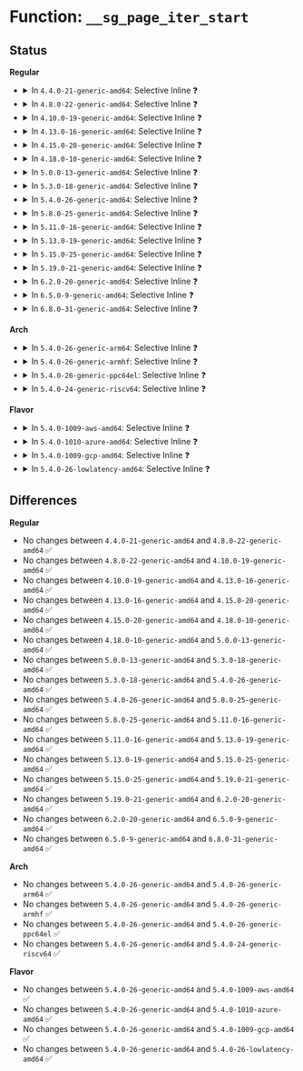 # Function: <code>__sg_page_iter_start</code>

## Status
<b>Regular</b>
<ul>
<li>
<details>
<summary>In <code>4.4.0-21-generic-amd64</code>: Selective Inline ❓</summary>

```c
void __sg_page_iter_start(struct sg_page_iter * piter, struct scatterlist * sglist, unsigned int nents, long unsigned int pgoffset)
```

```json
{
  "name": "__sg_page_iter_start",
  "collision_type": "Unique Global",
  "inline_type": "Selective",
  "funcs": [
    {
      "addr": 18446744071583014192,
      "name": "__sg_page_iter_start",
      "external": true,
      "loc": "lib/scatterlist.c:436",
      "file": "lib/scatterlist.c",
      "inline": "not declared, inlined",
      "caller_inline": [
        "lib/scatterlist.c:sg_miter_start"
      ],
      "caller_func": []
    }
  ],
  "symbols": [
    {
      "addr": 18446744071583014192,
      "name": "__sg_page_iter_start",
      "section": ".text",
      "bind": "STB_GLOBAL",
      "size": 22
    }
  ]
}
```
</details>
</li>
<li>
<details>
<summary>In <code>4.8.0-22-generic-amd64</code>: Selective Inline ❓</summary>

```c
void __sg_page_iter_start(struct sg_page_iter * piter, struct scatterlist * sglist, unsigned int nents, long unsigned int pgoffset)
```

```json
{
  "name": "__sg_page_iter_start",
  "collision_type": "Unique Global",
  "inline_type": "Selective",
  "funcs": [
    {
      "addr": 18446744071583306201,
      "name": "__sg_page_iter_start",
      "external": true,
      "loc": "lib/scatterlist.c:436",
      "file": "lib/scatterlist.c",
      "inline": "not declared, inlined",
      "caller_inline": [
        "lib/scatterlist.c:sg_miter_start"
      ],
      "caller_func": []
    }
  ],
  "symbols": [
    {
      "addr": 18446744071583305072,
      "name": "__sg_page_iter_start",
      "section": ".text",
      "bind": "STB_GLOBAL",
      "size": 22
    }
  ]
}
```
</details>
</li>
<li>
<details>
<summary>In <code>4.10.0-19-generic-amd64</code>: Selective Inline ❓</summary>

```c
void __sg_page_iter_start(struct sg_page_iter * piter, struct scatterlist * sglist, unsigned int nents, long unsigned int pgoffset)
```

```json
{
  "name": "__sg_page_iter_start",
  "collision_type": "Unique Global",
  "inline_type": "Selective",
  "funcs": [
    {
      "addr": 18446744071583425401,
      "name": "__sg_page_iter_start",
      "external": true,
      "loc": "lib/scatterlist.c:436",
      "file": "lib/scatterlist.c",
      "inline": "not declared, inlined",
      "caller_inline": [
        "lib/scatterlist.c:sg_miter_start"
      ],
      "caller_func": []
    }
  ],
  "symbols": [
    {
      "addr": 18446744071583424400,
      "name": "__sg_page_iter_start",
      "section": ".text",
      "bind": "STB_GLOBAL",
      "size": 22
    }
  ]
}
```
</details>
</li>
<li>
<details>
<summary>In <code>4.13.0-16-generic-amd64</code>: Selective Inline ❓</summary>

```c
void __sg_page_iter_start(struct sg_page_iter * piter, struct scatterlist * sglist, unsigned int nents, long unsigned int pgoffset)
```

```json
{
  "name": "__sg_page_iter_start",
  "collision_type": "Unique Global",
  "inline_type": "Selective",
  "funcs": [
    {
      "addr": 18446744071583446246,
      "name": "__sg_page_iter_start",
      "external": true,
      "loc": "lib/scatterlist.c:436",
      "file": "lib/scatterlist.c",
      "inline": "not declared, inlined",
      "caller_inline": [
        "lib/scatterlist.c:sg_miter_start"
      ],
      "caller_func": []
    }
  ],
  "symbols": [
    {
      "addr": 18446744071583445648,
      "name": "__sg_page_iter_start",
      "section": ".text",
      "bind": "STB_GLOBAL",
      "size": 22
    }
  ]
}
```
</details>
</li>
<li>
<details>
<summary>In <code>4.15.0-20-generic-amd64</code>: Selective Inline ❓</summary>

```c
void __sg_page_iter_start(struct sg_page_iter * piter, struct scatterlist * sglist, unsigned int nents, long unsigned int pgoffset)
```

```json
{
  "name": "__sg_page_iter_start",
  "collision_type": "Unique Global",
  "inline_type": "Selective",
  "funcs": [
    {
      "addr": 18446744071583626226,
      "name": "__sg_page_iter_start",
      "external": true,
      "loc": "lib/scatterlist.c:477",
      "file": "lib/scatterlist.c",
      "inline": "not declared, inlined",
      "caller_inline": [
        "lib/scatterlist.c:sg_miter_start"
      ],
      "caller_func": []
    }
  ],
  "symbols": [
    {
      "addr": 18446744071583625632,
      "name": "__sg_page_iter_start",
      "section": ".text",
      "bind": "STB_GLOBAL",
      "size": 22
    }
  ]
}
```
</details>
</li>
<li>
<details>
<summary>In <code>4.18.0-10-generic-amd64</code>: Selective Inline ❓</summary>

```c
void __sg_page_iter_start(struct sg_page_iter * piter, struct scatterlist * sglist, unsigned int nents, long unsigned int pgoffset)
```

```json
{
  "name": "__sg_page_iter_start",
  "collision_type": "Unique Global",
  "inline_type": "Selective",
  "funcs": [
    {
      "addr": 18446744071583842302,
      "name": "__sg_page_iter_start",
      "external": true,
      "loc": "lib/scatterlist.c:592",
      "file": "lib/scatterlist.c",
      "inline": "not declared, inlined",
      "caller_inline": [
        "lib/scatterlist.c:sg_miter_start"
      ],
      "caller_func": []
    }
  ],
  "symbols": [
    {
      "addr": 18446744071583842048,
      "name": "__sg_page_iter_start",
      "section": ".text",
      "bind": "STB_GLOBAL",
      "size": 17
    }
  ]
}
```
</details>
</li>
<li>
<details>
<summary>In <code>5.0.0-13-generic-amd64</code>: Selective Inline ❓</summary>

```c
void __sg_page_iter_start(struct sg_page_iter * piter, struct scatterlist * sglist, unsigned int nents, long unsigned int pgoffset)
```

```json
{
  "name": "__sg_page_iter_start",
  "collision_type": "Unique Global",
  "inline_type": "Selective",
  "funcs": [
    {
      "addr": 18446744071583926014,
      "name": "__sg_page_iter_start",
      "external": true,
      "loc": "lib/scatterlist.c:592",
      "file": "lib/scatterlist.c",
      "inline": "not declared, inlined",
      "caller_inline": [
        "lib/scatterlist.c:sg_miter_start"
      ],
      "caller_func": []
    }
  ],
  "symbols": [
    {
      "addr": 18446744071583925744,
      "name": "__sg_page_iter_start",
      "section": ".text",
      "bind": "STB_GLOBAL",
      "size": 17
    }
  ]
}
```
</details>
</li>
<li>
<details>
<summary>In <code>5.3.0-18-generic-amd64</code>: Selective Inline ❓</summary>

```c
void __sg_page_iter_start(struct sg_page_iter * piter, struct scatterlist * sglist, unsigned int nents, long unsigned int pgoffset)
```

```json
{
  "name": "__sg_page_iter_start",
  "collision_type": "Unique Global",
  "inline_type": "Selective",
  "funcs": [
    {
      "addr": 18446744071584105990,
      "name": "__sg_page_iter_start",
      "external": true,
      "loc": "lib/scatterlist.c:600",
      "file": "lib/scatterlist.c",
      "inline": "not declared, inlined",
      "caller_inline": [
        "lib/scatterlist.c:sg_miter_start"
      ],
      "caller_func": []
    }
  ],
  "symbols": [
    {
      "addr": 18446744071584105168,
      "name": "__sg_page_iter_start",
      "section": ".text",
      "bind": "STB_GLOBAL",
      "size": 17
    }
  ]
}
```
</details>
</li>
<li>
<details>
<summary>In <code>5.4.0-26-generic-amd64</code>: Selective Inline ❓</summary>

```c
void __sg_page_iter_start(struct sg_page_iter * piter, struct scatterlist * sglist, unsigned int nents, long unsigned int pgoffset)
```

```json
{
  "name": "__sg_page_iter_start",
  "collision_type": "Unique Global",
  "inline_type": "Selective",
  "funcs": [
    {
      "addr": 18446744071584228848,
      "name": "__sg_page_iter_start",
      "external": true,
      "loc": "lib/scatterlist.c:600",
      "file": "lib/scatterlist.c",
      "inline": "not declared, inlined",
      "caller_inline": [
        "lib/scatterlist.c:sg_miter_start"
      ],
      "caller_func": []
    }
  ],
  "symbols": [
    {
      "addr": 18446744071584228064,
      "name": "__sg_page_iter_start",
      "section": ".text",
      "bind": "STB_GLOBAL",
      "size": 17
    }
  ]
}
```
</details>
</li>
<li>
<details>
<summary>In <code>5.8.0-25-generic-amd64</code>: Selective Inline ❓</summary>

```c
void __sg_page_iter_start(struct sg_page_iter * piter, struct scatterlist * sglist, unsigned int nents, long unsigned int pgoffset)
```

```json
{
  "name": "__sg_page_iter_start",
  "collision_type": "Unique Global",
  "inline_type": "Selective",
  "funcs": [
    {
      "addr": 18446744071584636574,
      "name": "__sg_page_iter_start",
      "external": true,
      "loc": "lib/scatterlist.c:600",
      "file": "lib/scatterlist.c",
      "inline": "not declared, inlined",
      "caller_inline": [
        "lib/scatterlist.c:sg_zero_buffer",
        "lib/scatterlist.c:sg_copy_buffer"
      ],
      "caller_func": []
    }
  ],
  "symbols": [
    {
      "addr": 18446744071584634432,
      "name": "__sg_page_iter_start",
      "section": ".text",
      "bind": "STB_GLOBAL",
      "size": 17
    }
  ]
}
```
</details>
</li>
<li>
<details>
<summary>In <code>5.11.0-16-generic-amd64</code>: Selective Inline ❓</summary>

```c
void __sg_page_iter_start(struct sg_page_iter * piter, struct scatterlist * sglist, unsigned int nents, long unsigned int pgoffset)
```

```json
{
  "name": "__sg_page_iter_start",
  "collision_type": "Unique Global",
  "inline_type": "Selective",
  "funcs": [
    {
      "addr": 18446744071584755582,
      "name": "__sg_page_iter_start",
      "external": true,
      "loc": "lib/scatterlist.c:681",
      "file": "lib/scatterlist.c",
      "inline": "not declared, inlined",
      "caller_inline": [
        "lib/scatterlist.c:sg_zero_buffer",
        "lib/scatterlist.c:sg_copy_buffer"
      ],
      "caller_func": [
        "drivers/dma-buf/heaps/system_heap.c:system_heap_do_vmap",
        "drivers/dma-buf/heaps/system_heap.c:system_heap_mmap"
      ]
    }
  ],
  "symbols": [
    {
      "addr": 18446744071584753472,
      "name": "__sg_page_iter_start",
      "section": ".text",
      "bind": "STB_GLOBAL",
      "size": 17
    }
  ]
}
```
</details>
</li>
<li>
<details>
<summary>In <code>5.13.0-19-generic-amd64</code>: Selective Inline ❓</summary>

```c
void __sg_page_iter_start(struct sg_page_iter * piter, struct scatterlist * sglist, unsigned int nents, long unsigned int pgoffset)
```

```json
{
  "name": "__sg_page_iter_start",
  "collision_type": "Unique Global",
  "inline_type": "Selective",
  "funcs": [
    {
      "addr": 18446744071584784046,
      "name": "__sg_page_iter_start",
      "external": true,
      "loc": "lib/scatterlist.c:681",
      "file": "lib/scatterlist.c",
      "inline": "not declared, inlined",
      "caller_inline": [
        "lib/scatterlist.c:sg_zero_buffer",
        "lib/scatterlist.c:sg_copy_buffer"
      ],
      "caller_func": [
        "drivers/dma-buf/heaps/system_heap.c:system_heap_vmap",
        "drivers/dma-buf/heaps/system_heap.c:system_heap_mmap"
      ]
    }
  ],
  "symbols": [
    {
      "addr": 18446744071584781920,
      "name": "__sg_page_iter_start",
      "section": ".text",
      "bind": "STB_GLOBAL",
      "size": 17
    }
  ]
}
```
</details>
</li>
<li>
<details>
<summary>In <code>5.15.0-25-generic-amd64</code>: Selective Inline ❓</summary>

```c
void __sg_page_iter_start(struct sg_page_iter * piter, struct scatterlist * sglist, unsigned int nents, long unsigned int pgoffset)
```

```json
{
  "name": "__sg_page_iter_start",
  "collision_type": "Unique Global",
  "inline_type": "Selective",
  "funcs": [
    {
      "addr": 18446744071585214318,
      "name": "__sg_page_iter_start",
      "external": true,
      "loc": "lib/scatterlist.c:712",
      "file": "lib/scatterlist.c",
      "inline": "not declared, inlined",
      "caller_inline": [
        "lib/scatterlist.c:sg_zero_buffer",
        "lib/scatterlist.c:sg_copy_buffer"
      ],
      "caller_func": [
        "drivers/dma-buf/heaps/system_heap.c:system_heap_vmap",
        "drivers/dma-buf/heaps/system_heap.c:system_heap_mmap"
      ]
    }
  ],
  "symbols": [
    {
      "addr": 18446744071585212384,
      "name": "__sg_page_iter_start",
      "section": ".text",
      "bind": "STB_GLOBAL",
      "size": 17
    }
  ]
}
```
</details>
</li>
<li>
<details>
<summary>In <code>5.19.0-21-generic-amd64</code>: Selective Inline ❓</summary>

```c
void __sg_page_iter_start(struct sg_page_iter * piter, struct scatterlist * sglist, unsigned int nents, long unsigned int pgoffset)
```

```json
{
  "name": "__sg_page_iter_start",
  "collision_type": "Unique Global",
  "inline_type": "Selective",
  "funcs": [
    {
      "addr": 18446744071586053086,
      "name": "__sg_page_iter_start",
      "external": true,
      "loc": "lib/scatterlist.c:712",
      "file": "lib/scatterlist.c",
      "inline": "not declared, inlined",
      "caller_inline": [
        "lib/scatterlist.c:sg_zero_buffer",
        "lib/scatterlist.c:sg_copy_buffer"
      ],
      "caller_func": [
        "drivers/dma-buf/heaps/system_heap.c:system_heap_vmap",
        "drivers/dma-buf/heaps/system_heap.c:system_heap_mmap"
      ]
    }
  ],
  "symbols": [
    {
      "addr": 18446744071586049136,
      "name": "__sg_page_iter_start",
      "section": ".text",
      "bind": "STB_GLOBAL",
      "size": 29
    }
  ]
}
```
</details>
</li>
<li>
<details>
<summary>In <code>6.2.0-20-generic-amd64</code>: Selective Inline ❓</summary>

```c
void __sg_page_iter_start(struct sg_page_iter * piter, struct scatterlist * sglist, unsigned int nents, long unsigned int pgoffset)
```

```json
{
  "name": "__sg_page_iter_start",
  "collision_type": "Unique Global",
  "inline_type": "Selective",
  "funcs": [
    {
      "addr": 18446744071587035566,
      "name": "__sg_page_iter_start",
      "external": true,
      "loc": "lib/scatterlist.c:722",
      "file": "lib/scatterlist.c",
      "inline": "not declared, inlined",
      "caller_inline": [
        "lib/scatterlist.c:sg_zero_buffer",
        "lib/scatterlist.c:sg_copy_buffer"
      ],
      "caller_func": [
        "drivers/dma-buf/heaps/system_heap.c:system_heap_vmap",
        "drivers/dma-buf/heaps/system_heap.c:system_heap_mmap"
      ]
    }
  ],
  "symbols": [
    {
      "addr": 18446744071587032576,
      "name": "__sg_page_iter_start",
      "section": ".text",
      "bind": "STB_GLOBAL",
      "size": 29
    }
  ]
}
```
</details>
</li>
<li>
<details>
<summary>In <code>6.5.0-9-generic-amd64</code>: Selective Inline ❓</summary>

```c
void __sg_page_iter_start(struct sg_page_iter * piter, struct scatterlist * sglist, unsigned int nents, long unsigned int pgoffset)
```

```json
{
  "name": "__sg_page_iter_start",
  "collision_type": "Unique Global",
  "inline_type": "Selective",
  "funcs": [
    {
      "addr": 18446744071587289472,
      "name": "__sg_page_iter_start",
      "external": true,
      "loc": "lib/scatterlist.c:724",
      "file": "lib/scatterlist.c",
      "inline": "not declared, inlined",
      "caller_inline": [
        "lib/scatterlist.c:sg_miter_start"
      ],
      "caller_func": [
        "drivers/dma-buf/heaps/system_heap.c:system_heap_vmap",
        "drivers/dma-buf/heaps/system_heap.c:system_heap_mmap"
      ]
    }
  ],
  "symbols": [
    {
      "addr": 18446744071587287728,
      "name": "__sg_page_iter_start",
      "section": ".text",
      "bind": "STB_GLOBAL",
      "size": 29
    }
  ]
}
```
</details>
</li>
<li>
<details>
<summary>In <code>6.8.0-31-generic-amd64</code>: Selective Inline ❓</summary>

```c
void __sg_page_iter_start(struct sg_page_iter * piter, struct scatterlist * sglist, unsigned int nents, long unsigned int pgoffset)
```

```json
{
  "name": "__sg_page_iter_start",
  "collision_type": "Unique Global",
  "inline_type": "Selective",
  "funcs": [
    {
      "addr": 18446744071587575344,
      "name": "__sg_page_iter_start",
      "external": true,
      "loc": "lib/scatterlist.c:725",
      "file": "lib/scatterlist.c",
      "inline": "not declared, inlined",
      "caller_inline": [
        "lib/scatterlist.c:sg_miter_start"
      ],
      "caller_func": [
        "drivers/dma-buf/heaps/system_heap.c:system_heap_vmap",
        "drivers/dma-buf/heaps/system_heap.c:system_heap_mmap",
        "drivers/gpu/drm/drm_cache.c:drm_clflush_sg",
        "drivers/gpu/drm/drm_prime.c:drm_prime_sg_to_dma_addr_array",
        "drivers/gpu/drm/drm_prime.c:drm_prime_sg_to_page_array"
      ]
    }
  ],
  "symbols": [
    {
      "addr": 18446744071587573600,
      "name": "__sg_page_iter_start",
      "section": ".text",
      "bind": "STB_GLOBAL",
      "size": 29
    }
  ]
}
```
</details>
</li>
</ul>
<b>Arch</b>
<ul>
<li>
<details>
<summary>In <code>5.4.0-26-generic-arm64</code>: Selective Inline ❓</summary>

```c
void __sg_page_iter_start(struct sg_page_iter * piter, struct scatterlist * sglist, unsigned int nents, long unsigned int pgoffset)
```

```json
{
  "name": "__sg_page_iter_start",
  "collision_type": "Unique Global",
  "inline_type": "Selective",
  "funcs": [
    {
      "addr": 18446603336496104028,
      "name": "__sg_page_iter_start",
      "external": true,
      "loc": "lib/scatterlist.c:600",
      "file": "lib/scatterlist.c",
      "inline": "not declared, inlined",
      "caller_inline": [
        "lib/scatterlist.c:sg_miter_start"
      ],
      "caller_func": []
    }
  ],
  "symbols": [
    {
      "addr": 18446603336496103128,
      "name": "__sg_page_iter_start",
      "section": ".text",
      "bind": "STB_GLOBAL",
      "size": 16
    }
  ]
}
```
</details>
</li>
<li>
<details>
<summary>In <code>5.4.0-26-generic-armhf</code>: Selective Inline ❓</summary>

```c
void __sg_page_iter_start(struct sg_page_iter * piter, struct scatterlist * sglist, unsigned int nents, long unsigned int pgoffset)
```

```json
{
  "name": "__sg_page_iter_start",
  "collision_type": "Unique Global",
  "inline_type": "Selective",
  "funcs": [
    {
      "addr": 3229428828,
      "name": "__sg_page_iter_start",
      "external": true,
      "loc": "lib/scatterlist.c:600",
      "file": "lib/scatterlist.c",
      "inline": "not declared, inlined",
      "caller_inline": [
        "lib/scatterlist.c:sg_miter_start"
      ],
      "caller_func": []
    }
  ],
  "symbols": [
    {
      "addr": 3229427972,
      "name": "__sg_page_iter_start",
      "section": ".text",
      "bind": "STB_GLOBAL",
      "size": 36
    }
  ]
}
```
</details>
</li>
<li>
<details>
<summary>In <code>5.4.0-26-generic-ppc64el</code>: Selective Inline ❓</summary>

```c
void __sg_page_iter_start(struct sg_page_iter * piter, struct scatterlist * sglist, unsigned int nents, long unsigned int pgoffset)
```

```json
{
  "name": "__sg_page_iter_start",
  "collision_type": "Unique Global",
  "inline_type": "Selective",
  "funcs": [
    {
      "addr": 13835058055290350596,
      "name": "__sg_page_iter_start",
      "external": true,
      "loc": "lib/scatterlist.c:600",
      "file": "lib/scatterlist.c",
      "inline": "not declared, inlined",
      "caller_inline": [
        "lib/scatterlist.c:sg_miter_start"
      ],
      "caller_func": []
    }
  ],
  "symbols": [
    {
      "addr": 13835058055290349120,
      "name": "__sg_page_iter_start",
      "section": ".text",
      "bind": "STB_GLOBAL",
      "size": 24
    }
  ]
}
```
</details>
</li>
<li>
<details>
<summary>In <code>5.4.0-24-generic-riscv64</code>: Selective Inline ❓</summary>

```c
void __sg_page_iter_start(struct sg_page_iter * piter, struct scatterlist * sglist, unsigned int nents, long unsigned int pgoffset)
```

```json
{
  "name": "__sg_page_iter_start",
  "collision_type": "Unique Global",
  "inline_type": "Selective",
  "funcs": [
    {
      "addr": 18446743936275170402,
      "name": "__sg_page_iter_start",
      "external": true,
      "loc": "lib/scatterlist.c:600",
      "file": "lib/scatterlist.c",
      "inline": "not declared, inlined",
      "caller_inline": [
        "lib/scatterlist.c:sg_miter_start"
      ],
      "caller_func": []
    }
  ],
  "symbols": [
    {
      "addr": 18446743936275169518,
      "name": "__sg_page_iter_start",
      "section": ".text",
      "bind": "STB_GLOBAL",
      "size": 22
    }
  ]
}
```
</details>
</li>
</ul>
<b>Flavor</b>
<ul>
<li>
<details>
<summary>In <code>5.4.0-1009-aws-amd64</code>: Selective Inline ❓</summary>

```c
void __sg_page_iter_start(struct sg_page_iter * piter, struct scatterlist * sglist, unsigned int nents, long unsigned int pgoffset)
```

```json
{
  "name": "__sg_page_iter_start",
  "collision_type": "Unique Global",
  "inline_type": "Selective",
  "funcs": [
    {
      "addr": 18446744071584197584,
      "name": "__sg_page_iter_start",
      "external": true,
      "loc": "lib/scatterlist.c:600",
      "file": "lib/scatterlist.c",
      "inline": "not declared, inlined",
      "caller_inline": [
        "lib/scatterlist.c:sg_miter_start"
      ],
      "caller_func": []
    }
  ],
  "symbols": [
    {
      "addr": 18446744071584196800,
      "name": "__sg_page_iter_start",
      "section": ".text",
      "bind": "STB_GLOBAL",
      "size": 17
    }
  ]
}
```
</details>
</li>
<li>
<details>
<summary>In <code>5.4.0-1010-azure-amd64</code>: Selective Inline ❓</summary>

```c
void __sg_page_iter_start(struct sg_page_iter * piter, struct scatterlist * sglist, unsigned int nents, long unsigned int pgoffset)
```

```json
{
  "name": "__sg_page_iter_start",
  "collision_type": "Unique Global",
  "inline_type": "Selective",
  "funcs": [
    {
      "addr": 18446744071584132800,
      "name": "__sg_page_iter_start",
      "external": true,
      "loc": "lib/scatterlist.c:600",
      "file": "lib/scatterlist.c",
      "inline": "not declared, inlined",
      "caller_inline": [
        "lib/scatterlist.c:sg_miter_start"
      ],
      "caller_func": []
    }
  ],
  "symbols": [
    {
      "addr": 18446744071584132016,
      "name": "__sg_page_iter_start",
      "section": ".text",
      "bind": "STB_GLOBAL",
      "size": 17
    }
  ]
}
```
</details>
</li>
<li>
<details>
<summary>In <code>5.4.0-1009-gcp-amd64</code>: Selective Inline ❓</summary>

```c
void __sg_page_iter_start(struct sg_page_iter * piter, struct scatterlist * sglist, unsigned int nents, long unsigned int pgoffset)
```

```json
{
  "name": "__sg_page_iter_start",
  "collision_type": "Unique Global",
  "inline_type": "Selective",
  "funcs": [
    {
      "addr": 18446744071584181344,
      "name": "__sg_page_iter_start",
      "external": true,
      "loc": "lib/scatterlist.c:600",
      "file": "lib/scatterlist.c",
      "inline": "not declared, inlined",
      "caller_inline": [
        "lib/scatterlist.c:sg_miter_start"
      ],
      "caller_func": []
    }
  ],
  "symbols": [
    {
      "addr": 18446744071584180560,
      "name": "__sg_page_iter_start",
      "section": ".text",
      "bind": "STB_GLOBAL",
      "size": 17
    }
  ]
}
```
</details>
</li>
<li>
<details>
<summary>In <code>5.4.0-26-lowlatency-amd64</code>: Selective Inline ❓</summary>

```c
void __sg_page_iter_start(struct sg_page_iter * piter, struct scatterlist * sglist, unsigned int nents, long unsigned int pgoffset)
```

```json
{
  "name": "__sg_page_iter_start",
  "collision_type": "Unique Global",
  "inline_type": "Selective",
  "funcs": [
    {
      "addr": 18446744071584285680,
      "name": "__sg_page_iter_start",
      "external": true,
      "loc": "lib/scatterlist.c:600",
      "file": "lib/scatterlist.c",
      "inline": "not declared, inlined",
      "caller_inline": [
        "lib/scatterlist.c:sg_miter_start"
      ],
      "caller_func": []
    }
  ],
  "symbols": [
    {
      "addr": 18446744071584284896,
      "name": "__sg_page_iter_start",
      "section": ".text",
      "bind": "STB_GLOBAL",
      "size": 17
    }
  ]
}
```
</details>
</li>
</ul>

## Differences
<b>Regular</b>
<ul>
<li>
No changes between <code>4.4.0-21-generic-amd64</code> and <code>4.8.0-22-generic-amd64</code> ✅
</li>
<li>
No changes between <code>4.8.0-22-generic-amd64</code> and <code>4.10.0-19-generic-amd64</code> ✅
</li>
<li>
No changes between <code>4.10.0-19-generic-amd64</code> and <code>4.13.0-16-generic-amd64</code> ✅
</li>
<li>
No changes between <code>4.13.0-16-generic-amd64</code> and <code>4.15.0-20-generic-amd64</code> ✅
</li>
<li>
No changes between <code>4.15.0-20-generic-amd64</code> and <code>4.18.0-10-generic-amd64</code> ✅
</li>
<li>
No changes between <code>4.18.0-10-generic-amd64</code> and <code>5.0.0-13-generic-amd64</code> ✅
</li>
<li>
No changes between <code>5.0.0-13-generic-amd64</code> and <code>5.3.0-18-generic-amd64</code> ✅
</li>
<li>
No changes between <code>5.3.0-18-generic-amd64</code> and <code>5.4.0-26-generic-amd64</code> ✅
</li>
<li>
No changes between <code>5.4.0-26-generic-amd64</code> and <code>5.8.0-25-generic-amd64</code> ✅
</li>
<li>
No changes between <code>5.8.0-25-generic-amd64</code> and <code>5.11.0-16-generic-amd64</code> ✅
</li>
<li>
No changes between <code>5.11.0-16-generic-amd64</code> and <code>5.13.0-19-generic-amd64</code> ✅
</li>
<li>
No changes between <code>5.13.0-19-generic-amd64</code> and <code>5.15.0-25-generic-amd64</code> ✅
</li>
<li>
No changes between <code>5.15.0-25-generic-amd64</code> and <code>5.19.0-21-generic-amd64</code> ✅
</li>
<li>
No changes between <code>5.19.0-21-generic-amd64</code> and <code>6.2.0-20-generic-amd64</code> ✅
</li>
<li>
No changes between <code>6.2.0-20-generic-amd64</code> and <code>6.5.0-9-generic-amd64</code> ✅
</li>
<li>
No changes between <code>6.5.0-9-generic-amd64</code> and <code>6.8.0-31-generic-amd64</code> ✅
</li>
</ul>
<b>Arch</b>
<ul>
<li>
No changes between <code>5.4.0-26-generic-amd64</code> and <code>5.4.0-26-generic-arm64</code> ✅
</li>
<li>
No changes between <code>5.4.0-26-generic-amd64</code> and <code>5.4.0-26-generic-armhf</code> ✅
</li>
<li>
No changes between <code>5.4.0-26-generic-amd64</code> and <code>5.4.0-26-generic-ppc64el</code> ✅
</li>
<li>
No changes between <code>5.4.0-26-generic-amd64</code> and <code>5.4.0-24-generic-riscv64</code> ✅
</li>
</ul>
<b>Flavor</b>
<ul>
<li>
No changes between <code>5.4.0-26-generic-amd64</code> and <code>5.4.0-1009-aws-amd64</code> ✅
</li>
<li>
No changes between <code>5.4.0-26-generic-amd64</code> and <code>5.4.0-1010-azure-amd64</code> ✅
</li>
<li>
No changes between <code>5.4.0-26-generic-amd64</code> and <code>5.4.0-1009-gcp-amd64</code> ✅
</li>
<li>
No changes between <code>5.4.0-26-generic-amd64</code> and <code>5.4.0-26-lowlatency-amd64</code> ✅
</li>
</ul>
